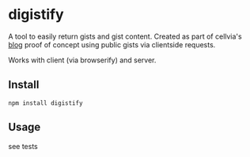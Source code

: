 # digistify
A tool to easily return gists and gist content.  Created as part of cellvia's [blog](http://cellvia.github.io) proof of concept using public gists via clientside requests.

Works with client (via browserify) and server.

## Install

`npm install digistify`

## Usage

see tests